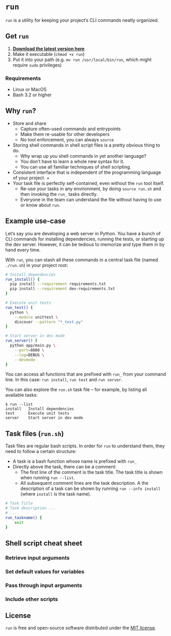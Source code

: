 # `run`

`run` is a utility for keeping your project’s CLI commands neatly organized.

## Get `run`

1. **[Download the latest version here](https://github.com/jotaen/run/releases)**
2. Make it executable (`chmod +x run`)
3. Put it into your path (e.g. `mv run /usr/local/bin/run`, which might require `sudo` privileges)

### Requirements

- Linux or MacOS
- Bash 3.2 or higher

## Why `run`?

- Store and share
  + Capture often-used commands and entrypoints
  + Make them re-usable for other developers
  + No tool enforcement, you can always `source`
- Storing shell commands in shell script files is a pretty obvious thing to do.
  + Why wrap up you shell commands in yet another language?
  + You don’t have to learn a whole new syntax for it.
  + You can use all familiar techniques of shell scripting.
- Consistent interface that is independent of the programming language of your project.
  + 
- Your task file is perfectly self-contained, even without the `run` tool itself.
  + Re-use your tasks in any environment, by doing `source run.sh` and then invoking the `run_` tasks directly.
  + Everyone in the team can understand the file without having to use or know about `run`.

## Example use-case

Let’s say you are developing a web server in Python. You have a bunch of CLI commands for installing dependencies, running the tests, or starting up the dev server. However, it can be tedious to memorize and type them in by hand every time.

With `run`, you can stash all these commands in a central task file (named `./run.sh`) in your project root:

```bash
# Install dependencies
run_install() {
  pip install --requirement requirements.txt
  pip install --requirement dev-requirements.txt
}

# Execute unit tests
run_test() {
  python \
    --module unittest \
    discover --pattern "*_test.py"
}

# Start server in dev mode
run_server() {
  python app/main.py \
    --port=8080 \
    --log=DEBUG \
    --devmode
}
```

You can access all functions that are prefixed with `run_` from your command line. In this case: `run install`, `run test` and `run server`.

You can also explore the `run.sh` task file – for example, by listing all available tasks:

```
$ run --list
install   Install dependencies
test      Execute unit tests
server    Start server in dev mode
```

## Task files (`run.sh`)

Task files are regular bash scripts. In order for `run` to understand them, they need to follow a certain structure:

- A task is a bash function whose name is prefixed with `run_`
- Directly above the task, there can be a comment:
  + The first line of the comment is the task title. The task title is shown when running `run --list`.
  + All subsequent comment lines are the task description. A the description of a task can be shown by running `run --info install` (where `install` is the task name).

```bash
# Task Title
# Task description ...
# ...
run_taskname() {
	exit
}
```

## Shell script cheat sheet

### Retrieve input arguments

### Set default values for variables

### Pass through input arguments

### Include other scripts

## License

`run` is free and open-source software distributed under the [MIT license](LICENSE.txt).
